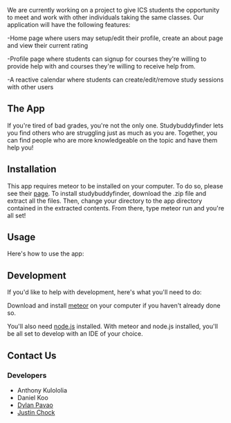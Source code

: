 We are currently working on a project to give ICS students the opportunity to meet and work with other individuals taking the same classes. Our application will have the following features:

-Home page where users may setup/edit their profile, create an about page and view their current rating

-Profile page where students can signup for courses they're willing to provide help with and courses they're willing to receive help from.

-A reactive calendar where students can create/edit/remove study sessions with other users

## The App
If you're tired of bad grades, you're not the only one. Studybuddyfinder lets you find others who are struggling just as much as you are. Together, you can find people who are more knowledgeable on the topic and have them help you!

## Installation
This app requires meteor to be installed on your computer. To do so, please see their <a href="https://www.meteor.com/">page</a>.
To install studybuddyfinder, download the .zip file and extract all the files. Then, change your directory to the app directory contained in the extracted contents. From there, type meteor run and you're all set!

## Usage
Here's how to use the app:

## Development
If you'd like to help with development, here's what you'll need to do:
<p>Download and install <a href="https://www.meteor.com/">meteor</a> on your computer if you haven't already done so.</p>
<p>You'll also need <a href="https://nodejs.org/en/">node.js</a> installed. With meteor and node.js installed, you'll be all set to develop with an IDE of your choice.</p>

## Contact Us
### Developers
- Anthony Kulololia
- Daniel Koo
- <a href="https://github.com/dylanpavao">Dylan Pavao</a>
- <a href="https://github.com/jchock">Justin Chock</a>
